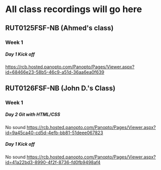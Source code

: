 # All class recordings will go here

## RUT0125FSF-NB (Ahmed's class)

### Week 1

##### Day 1 Kick off
https://rcb.hosted.panopto.com/Panopto/Pages/Viewer.aspx?id=68466e23-58b5-46c9-a51d-36aa6ea0f639


## RUT0126FSF-NB (John D.'s Class)

### Week 1

##### Day 2 Git with HTML/CSS

No sound
https://rcb.hosted.panopto.com/Panopto/Pages/Viewer.aspx?id=9a45ca40-cd5d-4efb-bb81-51deee067823

##### Day 1 Kick off

No sound
https://rcb.hosted.panopto.com/Panopto/Pages/Viewer.aspx?id=41a22bd3-8990-4f2f-8736-fd0fb9498af4

